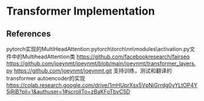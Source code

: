 # Transformer Implementation


## References

pytorch实现的MultiHeadAttention:pytorch\torch\nn\modules\activation.py文件中的MultiheadAttention类
https://github.com/facebookresearch/fairseq
https://github.com/joeynmt/joeynmt/blob/main/joeynmt/transformer_layers.py
https://github.com/joeynmt/joeynmt.git 支持训练，测试和翻译的transformer autoencoder的实现
https://colab.research.google.com/drive/1mHUprXsx5VpNiGrrdg0yYLtOP4Y5jRiB?pli=1&authuser=1#scrollTo=zBaKFoTbvC5D
